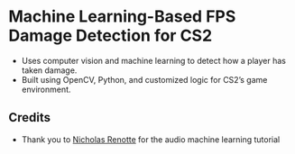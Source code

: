 # Machine Learning-Based FPS Damage Detection for CS2
- Uses computer vision and machine learning to detect how a player has taken damage.
- Built using OpenCV, Python, and customized logic for CS2’s game environment.


## Credits
- Thank you to [Nicholas Renotte](https://www.youtube.com/watch?v=ZLIPkmmDJAc) for the audio machine learning tutorial


